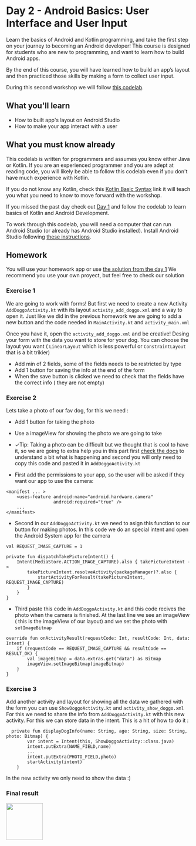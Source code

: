 # Day 2 - Android Basics: User Interface and User Input

Learn the basics of Android and Kotlin programming, and take the first step on your journey to becoming an Android developer! This course is designed for students who are new to programming, and want to learn how to build Android apps. 

By the end of this course, you will have learned how to build an app’s layout and then practiced those skills by making a form to collect user input.

During this second workshop we will follow [this codelab](http://xariti.pandiandcode.com/codelabs/wwcbcn-android-interface-inputs/#0).

## What you'll learn

- How to built app's layout on Android Studio
- How to make your app interact with a user

## What you must know already

This codelab is written for programmers and assumes you know either Java or Kotlin. If you are an experienced programmer and you are adept at reading code, you will likely be able to follow this codelab even if you don't have much experience with Kotlin.

If you do not know any Kotlin, check this [Kotlin Basic Syntax](https://kotlinlang.org/docs/reference/basic-syntax.html) link it will teach you what you need to know to move forward with the workshop. 

If you missed the past day check out [Day 1](https://github.com/WomenWhoCode/AndroidWorkshops_BCN/blob/master/Day%201%20-%20Kotlin%20Basics/README.md) and follow the codelab to learn basics of Kotlin and Android Development. 

To work through this codelab, you will need a computer that can run Android Studio (or already has Android Studio installed). Install Android Studio following [these instructions](https://github.com/WomenWhoCode/AndroidWorkshops_BCN/blob/master/Installation.md).


## Homework
You will use your homework app or use [the solution from the day 1](https://github.com/WomenWhoCode/AndroidWorkshops_BCN/tree/master/Day%201%20-%20Kotlin%20Basics/DoggoApp) We recommend you use your own proyect, but feel free to check our solution

### Exercise 1
We are going to work with forms! But first we need to create a new Activity `AddDoggoActivity.kt` with its layout `activity_add_doggo.xml` and a way to open it.
Just like we did in the previous homework we are going to add a new button and the code needed in `MainActivity.kt` and `activity_main.xml`

Once you have it, open the `activity_add_doggo.xml` and be creative! Desing your form with the data you want to store
for your dog. You can choose the layout you want ( `LinearLayout` which is less powerful or  `ConstraintLayout`  that is a bit trikier)

* Add min of 2 fields, some of the fields needs to be restricted by type
* Add 1 button for saving the info at the end of the form
* When the save button is clicked we need to check that the fields have the correct info ( they are not empty)


### Exercise 2
Lets take a photo of our fav dog, for this we need :
* Add 1 button for taking the photo
* Use a imageView for showing the photo we are going to take
* ✓Tip: Taking a photo can be difficult but we thought that is cool to have it, so we are going to extra help you in this part first [check the docs](https://developer.android.com/training/camera/photobasics) to understand a bit what is happening
and second you will only need to copy this code and pasted it in `AddDoggoActivity.kt`

* First add the permissions to your app, so the user will be asked if they want our app to use the camera:
```
<manifest ... >
    <uses-feature android:name="android.hardware.camera"
                  android:required="true" />
    ...
</manifest>
``` 

* Second in our `AddDoggoActivity.kt` we need to asign this function to our button for making photos. In this code we do an special intent and open the Android System app for the camera

```
val REQUEST_IMAGE_CAPTURE = 1

private fun dispatchTakePictureIntent() {
    Intent(MediaStore.ACTION_IMAGE_CAPTURE).also { takePictureIntent ->
        takePictureIntent.resolveActivity(packageManager)?.also {
            startActivityForResult(takePictureIntent, REQUEST_IMAGE_CAPTURE)
        }
    }
}
``` 

* Third paste this code in  `AddDoggoActivity.kt` and this code recives the photo when the camera is finished. At the last line we see an imageView ( this is the imageView of our layout) and we set the photo with `setImageBitmap`
```
override fun onActivityResult(requestCode: Int, resultCode: Int, data: Intent) {
    if (requestCode == REQUEST_IMAGE_CAPTURE && resultCode == RESULT_OK) {
        val imageBitmap = data.extras.get("data") as Bitmap
        imageView.setImageBitmap(imageBitmap)
    }
}
```

### Exercise 3
Add another activity and layout for showing all the data we gathered with the form you can use `ShowDoggoActivity.kt` and `activity_show_doggo.xml`
For this we need to share the info from `AddDoggoActivity.kt` with this new activity. For this we can store data in the intent. This is a hit of how to do it :
```
  private fun displayDogInfo(name: String, age: String, size: String, photo: Bitmap) {
        var intent = Intent(this, ShowDoggoActivity::class.java)
        intent.putExtra(NAME_FIELD,name)
        ...
        intent.putExtra(PHOTO_FIELD,photo)
        startActivity(intent)
    }
 ```
 In the new activity we only need to show the data :) 


### Final result

<img src="https://user-images.githubusercontent.com/923280/56064626-da33e600-5d72-11e9-9c18-86f96cdae23e.gif" width="100" />

